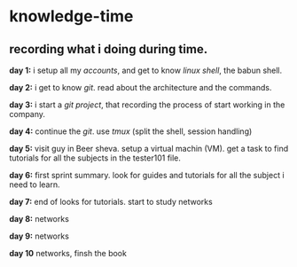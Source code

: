 # knowledge-time #

## recording what i doing during time. ##

__day 1:__ i setup all my _accounts_, and get to know _linux shell_, the babun shell.

__day 2:__ i get to know _git_. read about the architecture and the commands.

__day 3:__ i start a _git project_, that recording the process of start working in the company.  

__day 4:__ continue the _git_. use _tmux_ (split the shell, session handling)

__day 5:__ visit guy in Beer sheva. setup a virtual machin (VM). get a task to find tutorials for all the subjects in the tester101 file.

__day 6:__ first sprint summary. look for guides and tutorials for all the subject i need to learn.

__day 7:__ end of looks for tutorials. start to study networks 

__day 8:__ networks

__day 9:__ networks

__day 10__ networks, finsh the book

